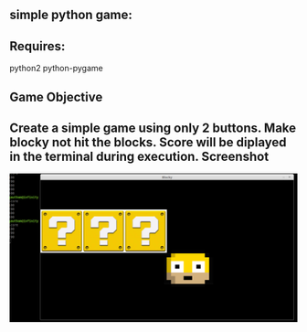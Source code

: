 simple python game:
-----------------
Requires:
--------
python2
python-pygame

Game Objective
-------------
Create a simple game using only 2 buttons.
Make blocky not hit the blocks.
Score will be diplayed in the terminal during execution.
Screenshot
----------
![alt tag](https://github.com/gauthamzz/Blocky/blob/master/play.png)

